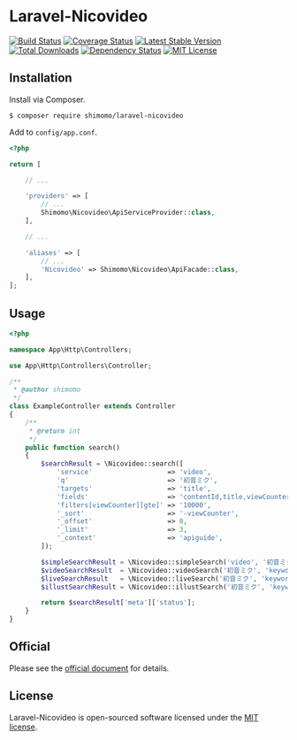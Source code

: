 # Laravel-Nicovideo

[![Build Status](https://circleci.com/gh/shimomo/laravel-nicovideo.svg?style=shield&circle-token=3559169f059fb9748a97d6ed2567a123c0683e87)](https://circleci.com/gh/shimomo/laravel-nicovideo)
[![Coverage Status](https://coveralls.io/repos/github/shimomo/laravel-nicovideo/badge.svg)](https://coveralls.io/github/shimomo/laravel-nicovideo)
[![Latest Stable Version](https://poser.pugx.org/shimomo/laravel-nicovideo/version)](https://packagist.org/packages/shimomo/laravel-nicovideo)
[![Total Downloads](https://poser.pugx.org/shimomo/laravel-nicovideo/downloads)](https://packagist.org/packages/shimomo/laravel-nicovideo)
[![Dependency Status](https://www.versioneye.com/user/projects/5899f0dba86053003a728c16/badge.svg?style=flat-square)](https://www.versioneye.com/user/projects/5899f0dba86053003a728c16)
[![MIT License](http://img.shields.io/badge/license-MIT-brightgreen.svg?style=flat)](LICENSE)

## Installation
Install via Composer.
```
$ composer require shimomo/laravel-nicovideo
```

Add to ```config/app.conf```.
```php
<?php

return [

    // ...

    'providers' => [
        // ...
        Shimomo\Nicovideo\ApiServiceProvider::class,
    ],

    // ...

    'aliases' => [
        // ...
        'Nicovideo' => Shimomo\Nicovideo\ApiFacade::class,
    ],
];
```

## Usage
```php
<?php

namespace App\Http\Controllers;

use App\Http\Controllers\Controller;

/**
 * @author shimomo
 */
class ExampleController extends Controller
{
    /**
     * @return int
     */
    public function search()
    {
        $searchResult = \Nicovideo::search([
            'service'                   => 'video',
            'q'                         => '初音ミク',
            'targets'                   => 'title',
            'fields'                    => 'contentId,title,viewCounter',
            'filters[viewCounter][gte]' => '10000',
            '_sort'                     => '-viewCounter',
            '_offset'                   => 0,
            '_limit'                    => 3,
            '_context'                  => 'apiguide',
        ]);

        $simpleSearchResult = \Nicovideo::simpleSearch('video', '初音ミク');
        $videoSearchResult  = \Nicovideo::videoSearch('初音ミク', 'keywords', 'desc', 'view');
        $liveSearchResult   = \Nicovideo::liveSearch('初音ミク', 'keywords', 'desc', 'view');
        $illustSearchResult = \Nicovideo::illustSearch('初音ミク', 'keywords', 'desc', 'view');

        return $searchResult['meta']['status'];
    }
}
```

## Official
Please see the [official document](http://search.nicovideo.jp/docs/api/search.html) for details.

## License
Laravel-Nicovideo is open-sourced software licensed under the [MIT license](LICENSE).

